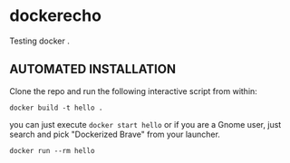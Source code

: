 # dockerecho
Testing docker .  

## AUTOMATED INSTALLATION

Clone the repo and run the following interactive script from within:

```
docker build -t hello .

```

 you can just execute `docker start hello` or if you are a Gnome user, just search and pick "Dockerized Brave" from your launcher.


```
docker run --rm hello
```



